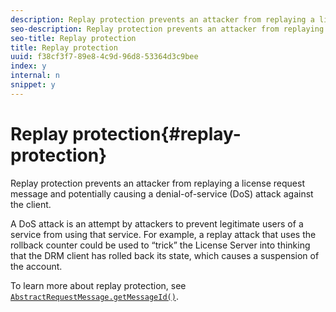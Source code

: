 ```yaml
---
description: Replay protection prevents an attacker from replaying a license request message and potentially causing a denial-of-service (DoS) attack against the client.
seo-description: Replay protection prevents an attacker from replaying a license request message and potentially causing a denial-of-service (DoS) attack against the client.
seo-title: Replay protection
title: Replay protection
uuid: f38cf3f7-89e8-4c9d-96d8-53364d3c9bee
index: y
internal: n
snippet: y
---
```


# Replay protection{#replay-protection}

Replay protection prevents an attacker from replaying a license request message and potentially causing a denial-of-service (DoS) attack against the client.

A DoS attack is an attempt by attackers to prevent legitimate users of a service from using that service. For example, a replay attack that uses the rollback counter could be used to “trick” the License Server into thinking that the DRM client has rolled back its state, which causes a suspension of the account.

To learn more about replay protection, see [ `AbstractRequestMessage.getMessageId()`](http://help.adobe.com/en_US/primetime/api/drm-apis/server/javadocs-flashaccess-pro/com/adobe/flashaccess/sdk/protocol/AbstractRequestMessage.html#getMessageId()). 
